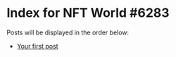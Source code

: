 # Index for NFT World #6283
Posts will be displayed in the order below:

- [Your first post](./001-first.md)


